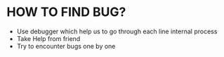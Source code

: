 # HOW TO FIND BUG?

- Use debugger which help us to go through each line internal process
- Take Help from friend 
- Try to encounter bugs one by one